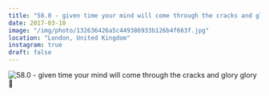 ```yaml
---
title: "58.0 - given time your mind will come through the cracks and glory glory 🌱"
date: 2017-03-10
image: "/img/photo/132636426a5c449386933b126b4f663f.jpg"
location: "London, United Kingdom"
instagram: true
draft: false
---
```


![58.0 - given time your mind will come through the cracks and glory glory 🌱](/img/photo/132636426a5c449386933b126b4f663f.jpg)
